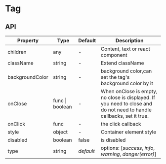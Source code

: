 # Tag

<example />

## API

| Property | Type | Default | Description |
| -------- | ---- | ------- | ----------- |
| children | any  | - | Content, text or react component |
| className | string | - | Extend className |
| backgroundColor | string | - | background color,can set the tag's background color by it |
| onClose | func \| boolean | - | When onClose is empty, no close is displayed. If you need to close and do not need to handle callbacks, set it true. |
| onClick | func | - | the click callback | 
| style | object | - | Container element style |
| disabled | boolean | false | is disabled | 
| type | string | *default* | options: \[*success*, *info*, *warning*, *danger(error)*] |